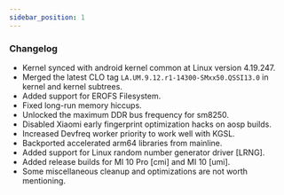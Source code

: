 ```yaml
---
sidebar_position: 1
---
```


### Changelog

- Kernel synced with android kernel common at Linux version 4.19.247.
- Merged the latest CLO tag `LA.UM.9.12.r1-14300-SMxx50.QSSI13.0` in kernel and kernel subtrees.
- Added support for EROFS Filesystem.
- Fixed long-run memory hiccups.
- Unlocked the maximum DDR bus frequency for sm8250.
- Disabled Xiaomi early fingerprint optimization hacks on aosp builds.
- Increased Devfreq worker priority to work well with KGSL.
- Backported accelerated arm64 libraries from mainline.
- Added support for Linux random number generator driver [LRNG].
- Added release builds for MI 10 Pro [cmi] and MI 10 [umi].
- Some miscellaneous cleanup and optimizations are not worth mentioning.